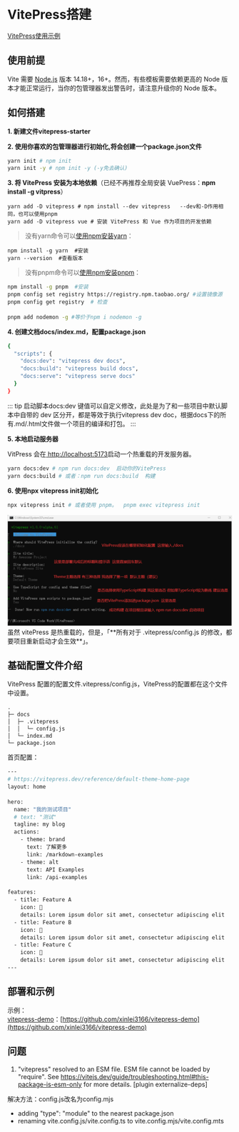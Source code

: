 # VitePress搭建
[VitePress使用示例](https://zhuanlan.zhihu.com/p/402505562)
## 使用前提
Vite 需要 [Node.js](https://nodejs.org/en/) 版本 14.18+，16+。然而，有些模板需要依赖更高的 Node 版本才能正常运行，当你的包管理器发出警告时，请注意升级你的 Node 版本。
## 如何搭建

**1. 新建文件vitepress-starter**

**2. 使用你喜欢的包管理器进行初始化,将会创建一个package.json文件**
```bash
yarn init # npm init
yarn init -y # npm init -y (-y免去确认)
```
**3. 将 VitePress 安装为本地依赖**（已经不再推荐全局安装 VuePress：**npm install -g vitpress**）
```shell
yarn add -D vitepress # npm install --dev vitepress   --dev和-D作用相同，也可以使用pnpm
yarn add -D vitepress vue # 安装 VitePress 和 Vue 作为项目的开发依赖
```
> 没有yarn命令可以[使用npm安装yarn](https://blog.csdn.net/weixin_40808668/article/details/122606543)：

```shell
npm install -g yarn  #安装
yarn --version  #查看版本
```
> 没有pnpm命令可以[使用npm安装pnpm](https://blog.csdn.net/weixin_40808668/article/details/127248755)：

```bash
npm install -g pnpm  #安装
pnpm config set registry https://registry.npm.taobao.org/ #设置镜像源
pnpm config get registry  # 检查

pnpm add nodemon -g #等价于npm i nodemon -g
```

**4. 创建文档docs/index.md，配置package.json**
```bash
{
  "scripts": {
    "docs:dev": "vitepress dev docs",
    "docs:build": "vitepress build docs",
    "docs:serve": "vitepress serve docs"
  }
}
```
::: tip
启动脚本docs:dev 键值可以自定义修改，此处是为了和一些项目中默认脚本中自带的 dev 区分开，都是等效于执行vitepress dev doc，根据docs下的所有.md/.html文件做一个项目的编译和打包。
:::

**5. 本地启动服务器**

VitPress 会在[ http://localhost:5173]()启动一个热重载的开发服务器。
```bash
yarn docs:dev # npm run docs:dev  启动你的VitePress
yarn docs:build # 或者：npm run docs:build  构建
```

**6. 使用npx vitepress init初始化**
```bash
npx vitepress init # 或者使用 pnpm。  pnpm exec vitepress init
```

<!-- ![](图片地址) -->
<!-- ![npx init说明](/img/guide/vitepress_npx_init.png) -->
<img src="/img/guide/vitepress_npx_init.png" data-fancybox="gallery"/>
虽然 vitePress 是热重载的，但是，「**所有对于 .vitepress/config.js 的修改，都要项目重新启动才会生效**」。

## 基础配置文件介绍
VitePress 配置的配置文件.vitepress/config.js，VitePress的配置都在这个文件中设置。
```
.
├─ docs
│  ├─ .vitepress
│  │  └─ config.js
│  └─ index.md
└─ package.json
```
首页配置：
```bash
---
# https://vitepress.dev/reference/default-theme-home-page
layout: home

hero:
  name: "我的测试项目"
  # text: "测试"
  tagline: my blog
  actions:
    - theme: brand
      text: 了解更多
      link: /markdown-examples
    - theme: alt
      text: API Examples
      link: /api-examples

features:
  - title: Feature A
    icon: 🚀
    details: Lorem ipsum dolor sit amet, consectetur adipiscing elit
  - title: Feature B
    icon: 🔨
    details: Lorem ipsum dolor sit amet, consectetur adipiscing elit
  - title: Feature C
    icon: 🌈
    details: Lorem ipsum dolor sit amet, consectetur adipiscing elit
---
```
## 部署和示例
示例：<br />[vitepress-demo](https://xinlei3166.github.io/vitepress-demo/)：[https://github.com/xinlei3166/vitepress-demo](https://github.com/xinlei3166/vitepress-demo)

## 问题
1. "vitepress" resolved to an ESM file. ESM file cannot be loaded by "require". See https://vitejs.dev/guide/troubleshooting.html#this-package-is-esm-only for more details. [plugin externalize-deps]

解决方法：config.js改名为config.mjs
- adding "type": "module" to the nearest package.json
- renaming vite.config.js/vite.config.ts to vite.config.mjs/vite.config.mts
